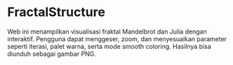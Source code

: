 # FractalStructure
Web ini menampilkan visualisasi fraktal Mandelbrot dan Julia dengan interaktif. Pengguna dapat menggeser, zoom, dan menyesuaikan parameter seperti iterasi, palet warna, serta mode smooth coloring. Hasilnya bisa diunduh sebagai gambar PNG.
